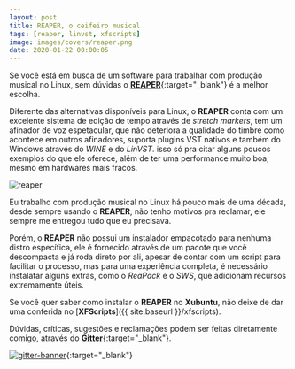 ```yaml
---
layout: post
title: REAPER, o ceifeiro musical
tags: [reaper, linvst, xfscripts]
image: images/covers/reaper.png
date: 2020-01-22 00:00:05
---
```


Se você está em busca de um software para trabalhar com produção musical no Linux, sem dúvidas o [**REAPER**](https://reaper.fm){:target="_blank"} é a melhor escolha.

Diferente das alternativas disponíveis para Linux, o **REAPER** conta com um excelente sistema de edição de tempo através de _stretch markers_, tem um afinador de voz espetacular, que não deteriora a qualidade do timbre como acontece em outros afinadores, suporta plugins VST nativos e também do Windows através do _WINE_ e do _LinVST_. isso só pra citar alguns poucos exemplos do que ele oferece, além de ter uma performance muito boa, mesmo em hardwares mais fracos.  

![reaper](https://xfscripts.rauldipeas.tk/images/reaper.png)

Eu trabalho com produção musical no Linux há pouco mais de uma década, desde sempre usando o **REAPER**, não tenho motivos pra reclamar, ele sempre me entregou tudo que eu precisava.

Porém, o **REAPER** não possui um instalador empacotado para nenhuma distro específica, ele é fornecido através de um pacote que você descompacta e já roda direto por ali, apesar de contar com um script para facilitar o processo, mas para uma experiência completa, é necessário instalatar alguns extras, como o _ReaPack_ e o _SWS_, que adicionam recursos extremamente úteis.  

Se você quer saber como instalar o **REAPER** no **Xubuntu**, não deixe de dar uma conferida no [**XFScripts**]({{ site.baseurl }}/xfscripts).

Dúvidas, críticas, sugestões e reclamações podem ser feitas diretamente comigo, através do [**Gitter**](https://gitter.im/xfscripts/comunidade){:target="_blank"}.

[![gitter-banner](https://xfscripts.rauldipeas.tk/images/gitter-banner.png)](https://gitter.im/xfscripts/comunidade){:target="_blank"}